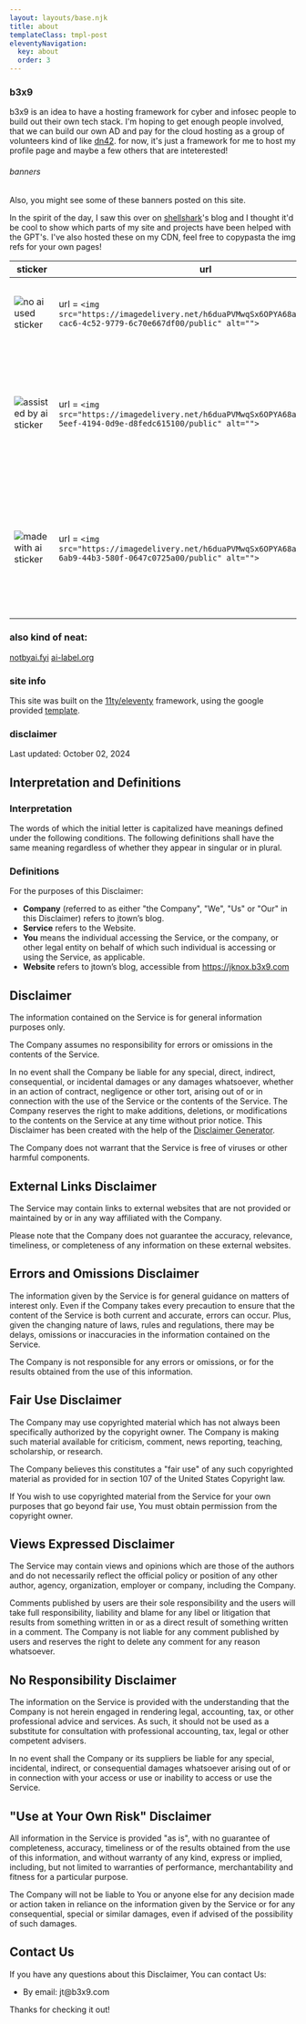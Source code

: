 ```yaml
---
layout: layouts/base.njk
title: about
templateClass: tmpl-post
eleventyNavigation:
  key: about
  order: 3
---
```


### b3x9
b3x9 is an idea to have a hosting framework for cyber and infosec people to build out their own tech stack. I'm hoping to get enough people involved, that we can build our own AD and pay for the cloud hosting as a group of volunteers kind of like [dn42](https://dn42.us/). for now, it's just a framework for me to host my profile page and maybe a few others that are inteterested! 


###### banners
Also, you might see some of these banners posted on this site.

In the spirit of the day, I saw this over on [shellshark](https://shellsharks.com/)'s blog and I thought it'd be cool to show which parts of my site and projects have been helped with the GPT's. I've also hosted these on my CDN, feel free to copypasta the img refs for your own pages!

| sticker | url |level of use |
|------|------|------|
|![no ai used sticker](https://imagedelivery.net/h6duaPVMwqSx6OPYA68aOw/45aa7ce1-cac6-4c52-9779-6c70e667df00/public) | url = ```<img src="https://imagedelivery.net/h6duaPVMwqSx6OPYA68aOw/45aa7ce1-cac6-4c52-9779-6c70e667df00/public" alt="">``` | posts that have this mean that I've not even asked a GPT for help |
|![assisted by ai sticker](https://imagedelivery.net/h6duaPVMwqSx6OPYA68aOw/41937417-5eef-4194-0d9e-d8fedc615100/public) | url = ```<img src="https://imagedelivery.net/h6duaPVMwqSx6OPYA68aOw/41937417-5eef-4194-0d9e-d8fedc615100/public" alt="">``` | items with this label mean that I've definitely used AI assistance, in development and planning phases |
|![made with ai sticker](https://imagedelivery.net/h6duaPVMwqSx6OPYA68aOw/5334d2f4-6ab9-44b3-580f-0647c0725a00/public) | url = ```<img src="https://imagedelivery.net/h6duaPVMwqSx6OPYA68aOw/5334d2f4-6ab9-44b3-580f-0647c0725a00/public" alt="">``` | items with this mean that I provided the project inception and deployment, all development steps were generated |


### also kind of neat: 
[notbyai.fyi](https://notbyai.fyi/#who-can-use-not-by-ai-badge)
[ai-label.org](https://ai-label.org/)

### site info
This site was built on the [11ty/eleventy](https://www.11ty.dev/) framework, using the google provided [template](https://github.com/google/eleventy-high-performance-blog).

### disclaimer

<p>Last updated: October 02, 2024</p>
<h2>Interpretation and Definitions</h2>
<h3>Interpretation</h3>
<p>The words of which the initial letter is capitalized have meanings defined under the following conditions.
The following definitions shall have the same meaning regardless of whether they appear in singular or in plural.</p>
<h3>Definitions</h3>
<p>For the purposes of this Disclaimer:</p>
<ul>
<li><strong>Company</strong> (referred to as either &quot;the Company&quot;, &quot;We&quot;, &quot;Us&quot; or &quot;Our&quot; in this Disclaimer) refers to jtown’s blog.</li>
<li><strong>Service</strong> refers to the Website.</li>
<li><strong>You</strong> means the individual accessing the Service, or the company, or other legal entity on behalf of which such individual is accessing or using the Service, as applicable.</li>
<li><strong>Website</strong> refers to jtown’s blog, accessible from <a href=“https://jknox.b3x9.com” rel=“external nofollow noopener” target=“_blank”>https://jknox.b3x9.com</a></li>
</ul>
<h2>Disclaimer</h2>
<p>The information contained on the Service is for general information purposes only.</p>
<p>The Company assumes no responsibility for errors or omissions in the contents of the Service.</p>
<p>In no event shall the Company be liable for any special, direct, indirect, consequential, or incidental damages or any damages whatsoever, whether in an action of contract, negligence or other tort, arising out of or in connection with the use of the Service or the contents of the Service. The Company reserves the right to make additions, deletions, or modifications to the contents on the Service at any time without prior notice. This Disclaimer has been created with the help of the <a href=“https://www.termsfeed.com/disclaimer-generator/“ target=“_blank”>Disclaimer Generator</a>.</p>
<p>The Company does not warrant that the Service is free of viruses or other harmful components.</p>
<h2>External Links Disclaimer</h2>
<p>The Service may contain links to external websites that are not provided or maintained by or in any way affiliated with the Company.</p>
<p>Please note that the Company does not guarantee the accuracy, relevance, timeliness, or completeness of any information on these external websites.</p>
<h2>Errors and Omissions Disclaimer</h2>
<p>The information given by the Service is for general guidance on matters of interest only. Even if the Company takes every precaution to ensure that the content of the Service is both current and accurate, errors can occur. Plus, given the changing nature of laws, rules and regulations, there may be delays, omissions or inaccuracies in the information contained on the Service.</p>
<p>The Company is not responsible for any errors or omissions, or for the results obtained from the use of this information.</p>
<h2>Fair Use Disclaimer</h2>
<p>The Company may use copyrighted material which has not always been specifically authorized by the copyright owner. The Company is making such material available for criticism, comment, news reporting, teaching, scholarship, or research.</p>
<p>The Company believes this constitutes a &quot;fair use&quot; of any such copyrighted material as provided for in section 107 of the United States Copyright law.</p>
<p>If You wish to use copyrighted material from the Service for your own purposes that go beyond fair use, You must obtain permission from the copyright owner.</p>
<h2>Views Expressed Disclaimer</h2>
<p>The Service may contain views and opinions which are those of the authors and do not necessarily reflect the official policy or position of any other author, agency, organization, employer or company, including the Company.</p>
<p>Comments published by users are their sole responsibility and the users will take full responsibility, liability and blame for any libel or litigation that results from something written in or as a direct result of something written in a comment. The Company is not liable for any comment published by users and reserves the right to delete any comment for any reason whatsoever.</p>
<h2>No Responsibility Disclaimer</h2>
<p>The information on the Service is provided with the understanding that the Company is not herein engaged in rendering legal, accounting, tax, or other professional advice and services. As such, it should not be used as a substitute for consultation with professional accounting, tax, legal or other competent advisers.</p>
<p>In no event shall the Company or its suppliers be liable for any special, incidental, indirect, or consequential damages whatsoever arising out of or in connection with your access or use or inability to access or use the Service.</p>
<h2>&quot;Use at Your Own Risk&quot; Disclaimer</h2>
<p>All information in the Service is provided &quot;as is&quot;, with no guarantee of completeness, accuracy, timeliness or of the results obtained from the use of this information, and without warranty of any kind, express or implied, including, but not limited to warranties of performance, merchantability and fitness for a particular purpose.</p>
<p>The Company will not be liable to You or anyone else for any decision made or action taken in reliance on the information given by the Service or for any consequential, special or similar damages, even if advised of the possibility of such damages.</p>
<h2>Contact Us</h2>
<p>If you have any questions about this Disclaimer, You can contact Us:</p>
<ul>
<li>By email: jt@b3x9.com</li>
</ul>

Thanks for checking it out! 